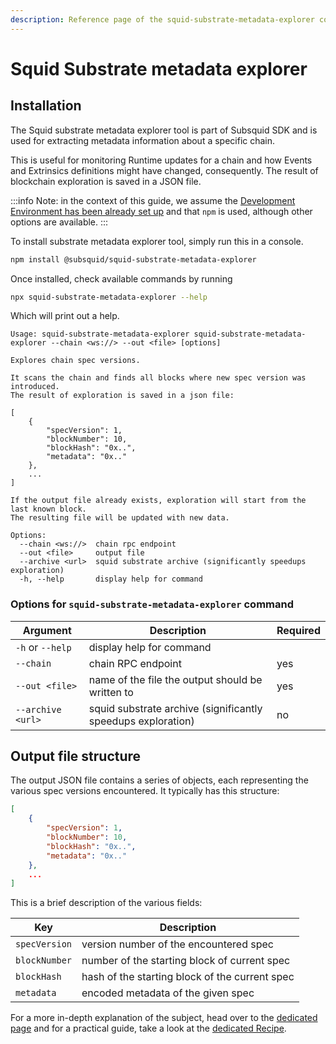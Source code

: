 ```yaml
---
description: Reference page of the squid-substrate-metadata-explorer command line tool
---
```


# Squid Substrate metadata explorer

## Installation

The Squid substrate metadata explorer tool is part of Subsquid SDK and is used for extracting metadata information about a specific chain.

This is useful for monitoring Runtime updates for a chain and how Events and Extrinsics definitions might have changed, consequently. The result of blockchain exploration is saved in a JSON file.

:::info
Note: in the context of this guide, we assume the [Development Environment has been already set up](../../tutorial/development-environment-set-up.md) and that `npm` is used, although other options are available.
:::

To install substrate metadata explorer tool, simply run this in a console.&#x20;

```bash
npm install @subsquid/squid-substrate-metadata-explorer
```

Once installed, check available commands by running&#x20;

```bash
npx squid-substrate-metadata-explorer --help
```

Which will print out a help.

```
Usage: squid-substrate-metadata-explorer squid-substrate-metadata-explorer --chain <ws://> --out <file> [options]

Explores chain spec versions.

It scans the chain and finds all blocks where new spec version was introduced.
The result of exploration is saved in a json file:

[
    {
        "specVersion": 1,
        "blockNumber": 10,
        "blockHash": "0x..",
        "metadata": "0x.."
    },
    ...
]

If the output file already exists, exploration will start from the last known block.
The resulting file will be updated with new data.

Options:
  --chain <ws://>  chain rpc endpoint
  --out <file>     output file
  --archive <url>  squid substrate archive (significantly speedups exploration)
  -h, --help       display help for command
```

### Options for `squid-substrate-metadata-explorer` command

| Argument          | Description                                                  | Required |
| ----------------- | ------------------------------------------------------------ | -------- |
| `-h` or `--help`  | display help for command                                     |          |
| `--chain`         | chain RPC endpoint                                           | yes      |
| `--out <file>`    | name of the file the output should be written to             | yes      |
| `--archive <url>` | squid substrate archive (significantly speedups exploration) | no       |

## Output file structure

The output JSON file contains a series of objects, each representing the various spec versions encountered. It typically has this structure:

```json
[
    {
        "specVersion": 1,
        "blockNumber": 10,
        "blockHash": "0x..",
        "metadata": "0x.."
    },
    ...
]
```

This is a brief description of the various fields:

| Key           | Description                                    |
| ------------- | ---------------------------------------------- |
| `specVersion` | version number of the encountered spec         |
| `blockNumber` | number of the starting block of current spec   |
| `blockHash`   | hash of the starting block of the current spec |
| `metadata`    | encoded metadata of the given spec             |

For a more in-depth explanation of the subject, head over to the [dedicated page](../typegen.md) and for a practical guide, take a look at the [dedicated Recipe](generate-typescript-definitions.md).&#x20;
